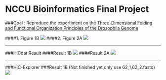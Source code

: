 # NCCU Bioinformatics Final Project

###Goal : 
Reproduce the expertiment on the [Three-Dimensional Folding and Functional Organization Principles of the Drosophila Genome](http://admbio.ccu.edu.tw/new/seminar_pdf/1002/Three-dimensional.pdf)  

####1. Figure 1B
![](https://github.com/yad50968/NCCU_Bioinformatics_Final/blob/master/paper_1B.png)
####2. Figure 2A 
![](https://github.com/yad50968/NCCU_Bioinformatics_Final/blob/master/paper_2A.png)

---------
###HiCdat Result
####Result 1B
![](https://github.com/yad50968/NCCU_Bioinformatics_Final/blob/master/HiCdat_1B.png)
####Result 2A
![](https://github.com/yad50968/NCCU_Bioinformatics_Final/blob/master/HiCdat_2A.png)


---------
###HiC-Explorer
###Result 1B (Not finished yet,only use 62_1,62_2.fastq)
![](https://github.com/yad50968/NCCU_Bioinformatics_Final/blob/master/HiC-Explorer_1b.jpg)
